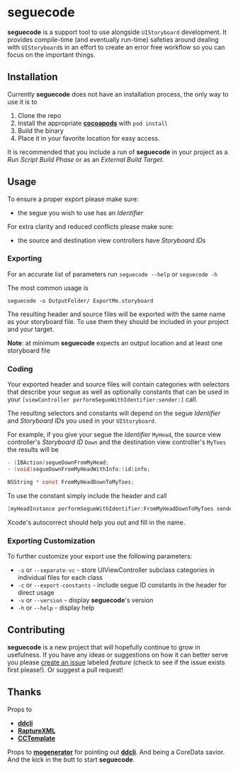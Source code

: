 # seguecode
**seguecode** is a support tool to use alongside `UIStoryboard` development. It provides compile-time (and eventually run-time) safeties around dealing with `UIStoryboard`s in an effort to create an error free workflow so you can focus on the important things.

## Installation
Currently **seguecode** does not have an installation process, the only way to use it is to

1. Clone the repo
2. Install the appropriate **[cocoapods](http://cocoapods.org)** with `pod install`
3. Build the binary
4. Place it in your favorite location for easy access.

It is recommended that you include a run of **seguecode** in your project as a *Run Script Build Phase* or as an *External Build Target*.


## Usage
To ensure a proper export please make sure:

* the segue you wish to use has an *Identifier*

For extra clarity and reduced conflicts please make sure:

* the source and destination view controllers have *Storyboard ID*s

### Exporting
For an accurate list of parameters run `seguecode --help` or `seguecode -h`

The most common usage is

``` Shell
seguecode -o OutputFolder/ ExportMe.storyboard
```

The resulting header and source files will be exported with the same name as your storyboard file. To use them they should be included in your project and your target. 

**Note**: at minimum **seguecode** expects an output location and at least one storyboard file

### Coding
Your exported header and source files will contain categories with selectors that describe your segue as well as optionally constants that can be used in your `[viewController performSegueWithIdentifier:sender:]` call.

The resulting selectors and constants will depend on the segue *Identifier* and *Storyboard ID*s you used in your `UIStoryboard`.

For example, if you give your segue the *Identifier* `MyHead`, the source view controller's *Storyboard ID* `Down` and the destination view controller's `MyToes` the results will be

``` Objective-C
- (IBAction)segueDownFromMyHead;
- (void)segueDownFromMyHeadWithInfo:(id)info;
```

``` Objective-C 
NSString * const FromMyHeadDownToMyToes;
```
	
To use the constant simply include the header and call

``` Objective-C
[myHeadInstance performSegueWithIdentifier:FromMyHeadDownToMyToes sender:info];
```
	
Xcode's autocorrect should help you out and fill in the name.

### Exporting Customization
To further customize your export use the following parameters:

* `-s` or `--separate-vc` - store UIViewController subclass categories in individual files for each class
* `-c` or `--export-constants` - include segue ID constants in the header for direct usage
* `-v` or `--version` - display **seguecode**'s version
* `-h` or `--help` - display help

## Contributing
**seguecode** is a new project that will hopefully continue to grow in usefulness. If you have any ideas or suggestions on how it can better serve you please [create an issue](https://github.com/yoiang/seguecode/issues/new) labeled *feature* (check to see if the issue exists first please!). Or suggest a  pull request!


## Thanks
Props to 

* **[ddcli](https://github.com/ddribin/ddcli)**
* **[RaptureXML](https://github.com/ZaBlanc/RaptureXML)**
* **[CCTemplate](https://github.com/xhan/CocoaTemplateEngine)**


Props to **[mogenerator](https://github.com/rentzsch/mogenerator)** for pointing out **[ddcli](https://github.com/ddribin/ddcli)**. And being a CoreData savior. And the kick in the butt to start **seguecode**. 